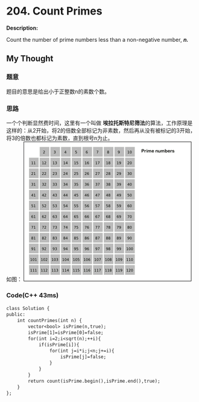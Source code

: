 # 204. Count Primes
**Description:**

Count the number of prime numbers less than a non-negative number, ***n.***

## My Thought
### 题意
题目的意思是给出小于正整数n的素数个数。
### 思路
一个个判断显然费时间，这里有一个叫做
**埃拉托斯特尼筛法**的算法，工作原理是这样的：从2开始，将2的倍数全部标记为非素数，然后再从没有被标记的3开始，将3的倍数也都标记为素数，直到根号n为止。  
如图：
![](https://github.com/Holy-Shine/MarkdownPhotos/blob/master/leetcode/Sieve_of_Eratosthenes_animation.gif?raw=true)

### Code(C++ 43ms)
	
    class Solution {
    public:
        int countPrimes(int n) {
            vector<bool> isPrime(n,true);
            isPrime[1]=isPrime[0]=false;
            for(int i=2;i<sqrt(n);++i){
                if(isPrime[i]){
                    for(int j=i*i;j<n;j+=i){
                        isPrime[j]=false;
                    }
                }
            }
            return count(isPrime.begin(),isPrime.end(),true);
        }
    };
